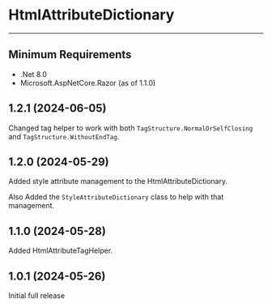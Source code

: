 # HtmlAttributeDictionary
<hr/>

## Minimum Requirements

- .Net 8.0
- Microsoft.AspNetCore.Razor (as of 1.1.0)

## 1.2.1 (2024-06-05)

Changed tag helper to work with both `TagStructure.NormalOrSelfClosing` and `TagStructure.WithoutEndTag`. 

## 1.2.0 (2024-05-29)

Added style attribute management to the HtmlAttributeDictionary.

Also Added the `StyleAttributeDictionary` class to help with that management.

## 1.1.0 (2024-05-28)

Added HtmlAttributeTagHelper.

## 1.0.1 (2024-05-26)

Initial full release

